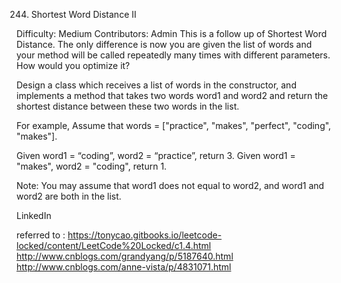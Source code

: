244. Shortest Word Distance II

Difficulty: Medium
Contributors: Admin
This is a follow up of Shortest Word Distance. The only difference is now you are given the list of words and your method will be called repeatedly many times with different parameters. How would you optimize it?

Design a class which receives a list of words in the constructor, and implements a method that takes two words word1 and word2 and return the shortest distance between these two words in the list.

For example,
Assume that words = ["practice", "makes", "perfect", "coding", "makes"].

Given word1 = “coding”, word2 = “practice”, return 3.
Given word1 = "makes", word2 = "coding", return 1.

Note:
You may assume that word1 does not equal to word2, and word1 and word2 are both in the list.

LinkedIn


referred to : https://tonycao.gitbooks.io/leetcode-locked/content/LeetCode%20Locked/c1.4.html
http://www.cnblogs.com/grandyang/p/5187640.html
http://www.cnblogs.com/anne-vista/p/4831071.html

